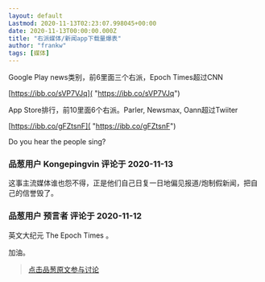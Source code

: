 ```yaml
---
layout: default
Lastmod: 2020-11-13T02:23:07.998045+00:00
date: 2020-11-13T00:00:00.000Z
title: "右派媒体/新闻app下载量爆表"
author: "frankw"
tags: [媒体]
---
```


Google Play news类别，前6里面三个右派，Epoch Times超过CNN  
  
[https://ibb.co/sVP7VJq]( "https://ibb.co/sVP7VJq")  
  
App Store排行，前10里面6个右派。Parler, Newsmax, Oann超过Twiiter  
  
[https://ibb.co/gFZtsnF]( "https://ibb.co/gFZtsnF")  
  
Do you hear the people sing?

            
### 品葱用户 **Kongepingvin** 评论于 2020-11-13
        
这事主流媒体谁也怨不得，正是他们自己日复一日地偏见报道/炮制假新闻，把自己的信誉毁了。
        


            
### 品葱用户 **预言者** 评论于 2020-11-12
        
英文大纪元 The Epoch Times 。  
  
加油。
        






> [点击品葱原文参与讨论](https://pincong.rocks/article/26275)

